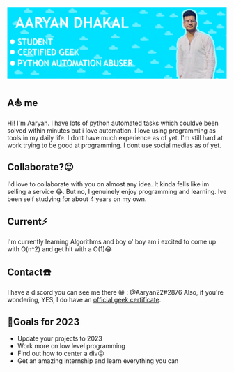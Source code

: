<!-- - 👋 Hi, I’m Aaryan
- 👀 I’m interested in ...
- 🌱 I’m currently learning ...
- 💞️ I’m looking to collaborate on ...
- 📫 How to reach me ... -->

<!---
aaryanDhakal22/aaryanDhakal22 is a ✨ special ✨ repository because its `README.md` (this file) appears on your GitHub profile.
You can click the Preview link to take a look at your changes.
--->

<img src="https://raw.githubusercontent.com/aaryanDhakal22/aaryanDhakal22/master/banner.jpg">

## A⛵ me

Hi! I'm Aaryan. I have lots of python automated tasks which couldve been solved within minutes but i love automation. I love using programming as tools in my daily life. I dont have much experience as of yet. I'm still hard at work trying to be good at programming. I dont use social medias as of yet.

## Collaborate?😍

I'd love to collaborate with you on almost any idea. It kinda fells like im selling a service 😂. But no, I genuinely enjoy programming and learning. Ive been self studying for about 4 years on my own.

## Current⚡

I'm currently learning Algorithms and boy o' boy am i excited to come up with O(n^2) and get hit with a O(1)😂

## Contact☎️

I have a discord you can see me there 😁 : @Aaryan22#2876
Also, if you're wondering, YES, I do have an [official geek certificate](https://www.youtube.com/watch?v=dQw4w9WgXcQ&ab).

## 🥅Goals for 2023

- Update your projects to 2023
- Work more on low level programming
- Find out how to center a div😡
- Get an amazing internship and learn everything you can

